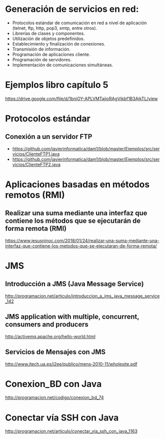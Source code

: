 # Generación de servicios en red:
 -	Protocolos estándar de comunicación en red a nivel de aplicación (telnet, ftp, http, pop3, smtp, entre otros).
 -	Librerías de clases y componentes.
 -	Utilización de objetos predefinidos.
 -	Establecimiento y finalización de conexiones.
 -	Transmisión de información.
 -	Programación de aplicaciones cliente.
 - Programación de servidores.
 -	Implementación de comunicaciones simultáneas.

# Ejemplos libro capítulo 5
https://drive.google.com/file/d/1bniOY-APLVMTajioRAgVikbf1B3AjkTL/view

# Protocolos estándar
## Conexión a un servidor FTP
* https://github.com/javierinformatica/dam1/blob/master/Ejemplos/src/servicios/ClienteFTP1.java
* https://github.com/javierinformatica/dam1/blob/master/Ejemplos/src/servicios/ClienteFTP2.java

# Aplicaciones basadas en métodos remotos (RMI)
## Realizar una suma mediante una interfaz que contiene los métodos que se ejecutarán de forma remota (RMI)
https://www.jesusninoc.com/2018/01/24/realizar-una-suma-mediante-una-interfaz-que-contiene-los-metodos-que-se-ejecutaran-de-forma-remota/

# JMS
## Introducción a JMS (Java Message Service)
http://programacion.net/articulo/introduccion_a_jms_java_message_service_142
##  JMS application with multiple, concurrent, consumers and producers
http://activemq.apache.org/hello-world.html
## Servicios de Mensajes con JMS
http://www.jtech.ua.es/j2ee/publico/mens-2010-11/wholesite.pdf

# Conexion_BD con Java
http://programacion.net/codigo/conexion_bd_74

# Conectar vía SSH con Java
http://programacion.net/articulo/conectar_via_ssh_con_java_1163
